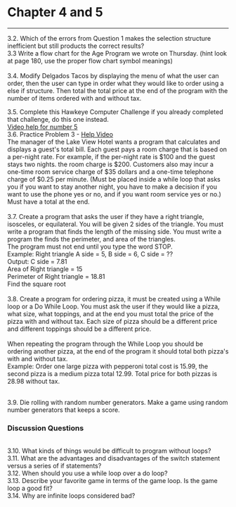 # Chapter 4 and 5
<hr
3.1. List three errors commonly made when writing selection structures.<br>
3.2. Which of the errors from Question 1 makes the selection structure inefficient but still products the correct results?<br>
3.3 Write a flow chart for the Age Program we wrote on Thursday. (hint look at page 180, use the proper flow chart symbol meanings)<br>
<br>
3.4. Modify Delgados Tacos by displaying the menu of what the user can order, then the user can type in order what they would like to order using a else if structure. Then total the total price at the end of the program with the number of items ordered with and without tax.<br>

3.5. Complete this Hawkeye Computer Challenge if you already completed that challenge, do this one instead.<br>
<a href="https://sites.google.com/a/davenport.k12.ia.us/mr-brosius-class-room/c-programming/chapter-2-and-3/chapter-2-and-3-help-video">Video help for number 5</a><br>
3.6. Practice Problem 3 - <a href="https://sites.google.com/a/davenport.k12.ia.us/mr-brosius-class-room/c-programming/chapter-2-and-3/chapter-2-and-3-help-video">Help Video</a><br>
The manager of the Lake View Hotel wants a program that calculates and displays a guest's total bill. Each guest pays a room charge that is based on a per-night rate. For example, if the per-night rate is $100 and the guest stays two nights. the room charge is $200. Customers also may incur a one-time room service charge  of $35 dollars and a one-time telephone charge of $0.25 per minute. (Must be placed inside a while loop that asks you if you want to stay another night, you have to make a decision if you want to use the phone yes or no, and if you want room service yes or no.) Must have a total at the end. <br>
<br>
3.7. Create a program that asks the user if they have a right triangle, isosceles, or equilateral. You will be given 2 sides of the triangle. You must write a program that finds the length of the missing side. You must write a program the finds the perimeter, and area of the triangles.
<br>
The program must not end until you type the word STOP.
<br>
Example: Right triangle A side = 5, B side = 6, C side = ??<br>
Output: C side = 7.81<br>
Area of Right triangle = 15<br>
Perimeter of  Right triangle = 18.81<br>
Find the square root<br><br>
3.8. Create a program for ordering pizza, it must be created using a While loop or a Do While Loop. You must ask the user if they would like a pizza, what size, what toppings, and at the end you must total the price of the pizza with and without tax. Each size of pizza should be a different price and different toppings should be a different price. <br>
<br>
When repeating the program through the While Loop you should be ordering another pizza, at the end of the program it should total both pizza's with and without tax.
<br>
Example: Order one large pizza with pepperoni total cost is 15.99, the second pizza is a medium pizza total 12.99. Total price for both pizzas is 28.98 without tax. 
<br><br>

3.9. Die rolling with random number generators. Make a game using random number generators that keeps a score. 
<br>
<h3>Discussion Questions</h3><br>
3.10. What kinds of things would be difficult to program without loops?<br>
3.11. What are the advantages and disadvantages of the switch statement versus a series of if statements?<br>
3.12. When should you use a while loop over a do loop?<br>
3.13. Describe your favorite game in terms of the game loop. Is the game loop a good fit?<br>
3.14. Why are infinite loops considered bad? <br>
